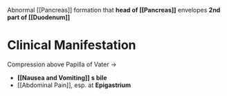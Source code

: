 Abnormal [[Pancreas]] formation that **head of [[Pancreas]]** envelopes **2nd part of [[Duodenum]]** 

# Clinical Manifestation
Compression above Papilla of Vater -> 
- **[[Nausea and Vomiting]]** **s bile**
- [[Abdominal Pain]], esp. at **Epigastrium**